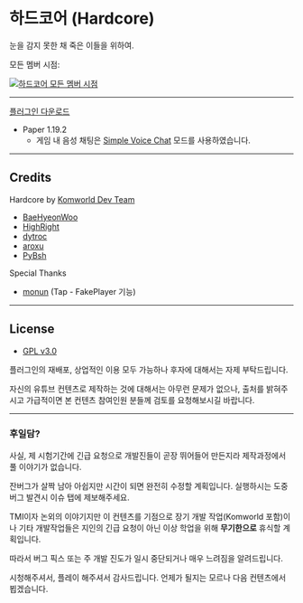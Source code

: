 # 하드코어 (Hardcore)

눈을 감지 못한 채 죽은 이들을 위하여.

모든 멤버 시점:

[![하드코어 모든 멤버 시점](https://i.ytimg.com/vi/t3K3iXz-NYY/maxresdefault.jpg)](https://www.youtube.com/playlist?list=PLSPcsedfnZmRGABA7lLcYa7gUmx-zKbk-)

---

[플러그인 다운로드](https://github.com/qogusdn1017/hardcore/releases/latest/download/hardcore.jar)

- Paper 1.19.2
  - 게임 내 음성 채팅은 [Simple Voice Chat](https://www.curseforge.com/minecraft/mc-mods/simple-voice-chat) 모드를 사용하였습니다.

---

## Credits

Hardcore by [Komworld Dev Team](https://github.com/komworld)

- [BaeHyeonWoo](https://github.com/qogusdn1017)
- [HighRight](https://github.com/highright1234)
- [dytroc](https://github.com/dytroc)
- [aroxu](https://github.com/aroxu)
- [PyBsh](https://github.com/PyBsh)

Special Thanks
- [monun](https://github.com/monun) (Tap - FakePlayer 기능)

---

## License

- [GPL v3.0](./LICENSE.md)

플러그인의 재배포, 상업적인 이용 모두 가능하나 후자에 대해서는 자제 부탁드립니다.

자신의 유튜브 컨텐츠로 제작하는 것에 대해서는 아무런 문제가 없으나, 출처를 밝혀주시고 가급적이면 본 컨텐츠 참여인원 분들께 검토를 요청해보시길 바랍니다.

---

### 후일담?

사실, 제 시험기간에 긴급 요청으로 개발진들이 곧장 뛰어들어 만든지라 제작과정에서 풀 이야기가 없습니다.

잔버그가 살짝 남아 아쉽지만 시간이 되면 완전히 수정할 계획입니다. 실행하시는 도중 버그 발견시 이슈 탭에 제보해주세요.

TMI이자 논외의 이야기지만 이 컨텐츠를 기점으로 장기 개발 작업(Komworld 포함)이나 기타 개발작업들은 지인의 긴급 요청이 아닌 이상 학업을 위해 **무기한으로** 휴식할 계획입니다.

따라서 버그 픽스 또는 주 개발 진도가 일시 중단되거나 매우 느려짐을 알려드립니다.

시청해주셔서, 플레이 해주셔서 감사드립니다. 언제가 될지는 모르나 다음 컨텐츠에서 뵙겠습니다.
